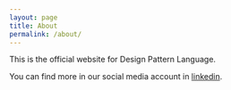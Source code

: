 ```yaml
---
layout: page
title: About
permalink: /about/
---
```


This is the official website for Design Pattern Language.

You can find more in our social media account in [linkedin](https://www.linkedin.com/in/designpatternlanguage/).
